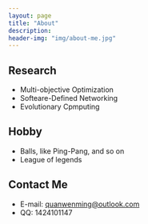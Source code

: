 ```yaml
---
layout: page
title: "About"
description: 
header-img: "img/about-me.jpg"
---
```


## Research
* Multi-objective Optimization
* Softeare-Defined Networking
* Evolutionary Cpmputing

## Hobby
* Balls, like Ping-Pang, and so on
* League of legends

## Contact Me
* E-mail: quanwenming@outlook.com
* QQ: 1424101147